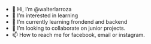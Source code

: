 - 👋 Hi, I’m @walterlarroza
- 👀 I’m interested in learning
- 🌱 I’m currently learning frondend and backend
- 💞️ I’m looking to collaborate on junior projects.
- 📫 How to reach me for facebook, email or instagram.

<!---
walterlarroza/walterlarroza is a ✨ special ✨ repository because its `README.md` (this file) appears on your GitHub profile.
You can click the Preview link to take a look at your changes.
--->
